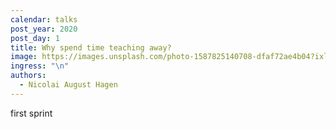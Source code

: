 ```yaml
---
calendar: talks
post_year: 2020
post_day: 1
title: Why spend time teaching away?
image: https://images.unsplash.com/photo-1587825140708-dfaf72ae4b04?ixlib=rb-1.2.1&ixid=eyJhcHBfaWQiOjEyMDd9&auto=format&fit=crop&w=2250&q=80
ingress: "\n"
authors:
  - Nicolai August Hagen
---
```

first sprint